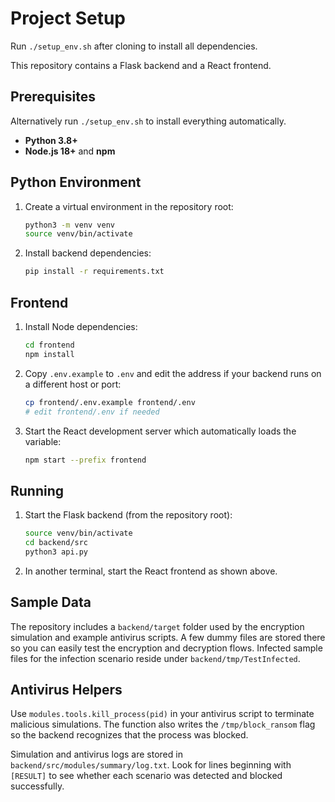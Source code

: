 # Project Setup
Run `./setup_env.sh` after cloning to install all dependencies.


This repository contains a Flask backend and a React frontend.

## Prerequisites
Alternatively run `./setup_env.sh` to install everything automatically.

- **Python 3.8+**
- **Node.js 18+** and **npm**

## Python Environment
1. Create a virtual environment in the repository root:
   ```bash
   python3 -m venv venv
   source venv/bin/activate
   ```
2. Install backend dependencies:
   ```bash
   pip install -r requirements.txt
   ```

## Frontend
1. Install Node dependencies:
   ```bash
   cd frontend
   npm install
   ```
2. Copy `.env.example` to `.env` and edit the address if your backend runs on a
   different host or port:
   ```bash
   cp frontend/.env.example frontend/.env
   # edit frontend/.env if needed
   ```
3. Start the React development server which automatically loads the variable:
   ```bash
   npm start --prefix frontend
   ```

## Running
1. Start the Flask backend (from the repository root):
   ```bash
   source venv/bin/activate
   cd backend/src
   python3 api.py
   ```
2. In another terminal, start the React frontend as shown above.

## Sample Data
The repository includes a `backend/target` folder used by the encryption
simulation and example antivirus scripts. A few dummy files are stored there
so you can easily test the encryption and decryption flows. Infected sample
files for the infection scenario reside under `backend/tmp/TestInfected`.

## Antivirus Helpers
Use `modules.tools.kill_process(pid)` in your antivirus script to terminate
malicious simulations. The function also writes the `/tmp/block_ransom` flag so
the backend recognizes that the process was blocked.

Simulation and antivirus logs are stored in `backend/src/modules/summary/log.txt`.
Look for lines beginning with `[RESULT]` to see whether each scenario was
detected and blocked successfully.


